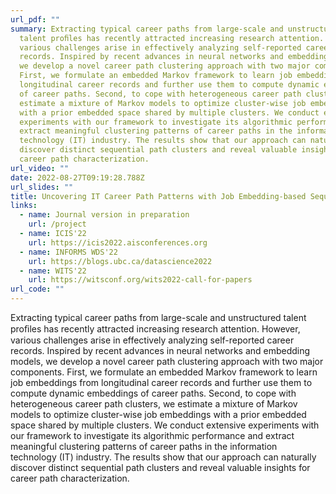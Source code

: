 ```yaml
---
url_pdf: ""
summary: Extracting typical career paths from large-scale and unstructured
  talent proﬁles has recently attracted increasing research attention. However,
  various challenges arise in effectively analyzing self-reported career
  records. Inspired by recent advances in neural networks and embedding models,
  we develop a novel career path clustering approach with two major components.
  First, we formulate an embedded Markov framework to learn job embeddings from
  longitudinal career records and further use them to compute dynamic embeddings
  of career paths. Second, to cope with heterogeneous career path clusters, we
  estimate a mixture of Markov models to optimize cluster-wise job embeddings
  with a prior embedded space shared by multiple clusters. We conduct extensive
  experiments with our framework to investigate its algorithmic performance and
  extract meaningful clustering patterns of career paths in the information
  technology (IT) industry. The results show that our approach can naturally
  discover distinct sequential path clusters and reveal valuable insights for
  career path characterization.
url_video: ""
date: 2022-08-27T09:19:28.788Z
url_slides: ""
title: Uncovering IT Career Path Patterns with Job Embedding-based Sequence Clustering
links:
  - name: Journal version in preparation
    url: /project
  - name: ICIS'22
    url: https://icis2022.aisconferences.org
  - name: INFORMS WDS'22
    url: https://blogs.ubc.ca/datascience2022
  - name: WITS'22
    url: https://witsconf.org/wits2022-call-for-papers
url_code: ""
---
```

Extracting typical career paths from large-scale and unstructured talent proﬁles has recently attracted increasing research attention. However, various challenges arise in effectively analyzing self-reported career records. Inspired by recent advances in neural networks and embedding models, we develop a novel career path clustering approach with two major components. First, we formulate an embedded Markov framework to learn job embeddings from longitudinal career records and further use them to compute dynamic embeddings of career paths. Second, to cope with heterogeneous career path clusters, we estimate a mixture of Markov models to optimize cluster-wise job embeddings with a prior embedded space shared by multiple clusters. We conduct extensive experiments with our framework to investigate its algorithmic performance and extract meaningful clustering patterns of career paths in the information technology (IT) industry. The results show that our approach can naturally discover distinct sequential path clusters and reveal valuable insights for career path characterization.